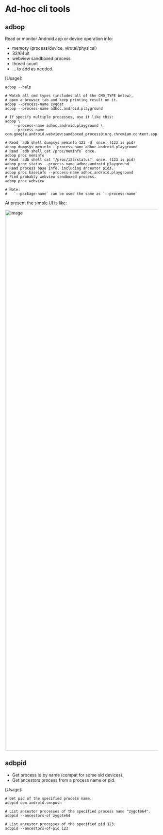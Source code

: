 # Ad-hoc cli tools

## adbop

Read or monitor Android app or device operation info:
- memory (process/device, virutal/physical)
- 32/64bit
- webview sandboxed process
- thread count
- ... to add as needed.

[Usage]:
```shell
adbop --help

# Watch all cmd types (includes all of the CMD_TYPE below),
# open a browser tab and keep printing result on it.
adbop --process-name zygoat
adbop --process-name adhoc.android.playground

# If specify multiple processes, use it like this:
adbop \
    --process-name adhoc.android.playground \
    --process-name com.google.android.webview:sandboxed_process0:org.chromium.content.app.SandboxedProcessService0:0

# Read `adb shell dumpsys meminfo 123 -d` once. (123 is pid)
adbop dumpsys meminfo --process-name adhoc.android.playground
# Read `adb shell cat /proc/meminfo` once.
adbop proc meminfo
# Read `adb shell cat "/proc/123/status"` once. (123 is pid)
adbop proc status --process-name adhoc.android.playground
# Read process base info, including ancestor pids.
adbop proc baseinfo --process-name adhoc.android.playground
# Find probably webview sandboxed process.
adbop proc webview

# Note:
#   `--package-name` can be used the same as `--process-name`
```

At present the simple UI is like:

<img width="1775" alt="image" src="https://github.com/100pah/adhoc-tools/assets/1956569/e42db29e-7a88-4775-86c3-42f6dade1083">


## adbpid

- Get process id by name (compat for some old devices).
- Get ancestors process from a process name or pid.

[Usage]:
```shell
# Get pid of the specified process name.
adbpid com.android.smspush

# List ancestor processes of the specified process name "zygote64".
adbpid --ancestors-of zygote64

# List ancestor processes of the specified pid 123.
adbpid --ancestors-of-pid 123
```

